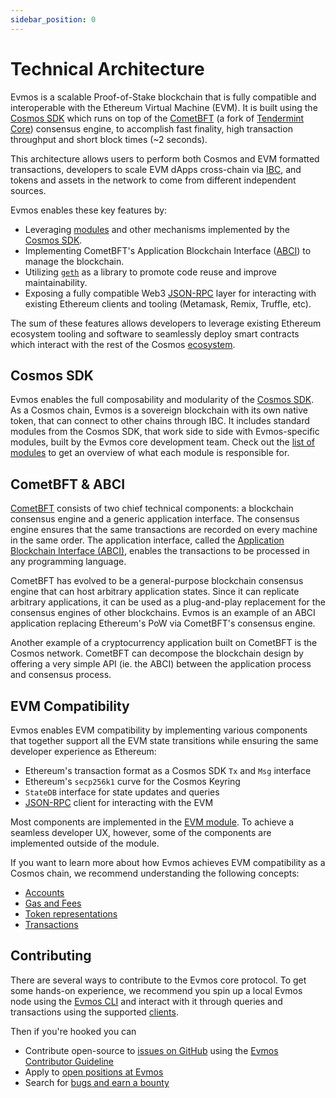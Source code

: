 ```yaml
---
sidebar_position: 0
---
```


# Technical Architecture

Evmos is a scalable Proof-of-Stake blockchain that is fully compatible and
interoperable with the Ethereum Virtual Machine (EVM). It is built using the [Cosmos SDK](https://github.com/cosmos/cosmos-sdk/)
which runs on top of the [CometBFT](https://github.com/cometbft/cometbft) (a fork of [Tendermint Core](https://docs.tendermint.com/)) consensus engine,
to accomplish fast finality, high transaction throughput and short block times (~2 seconds).

This architecture allows users to perform both Cosmos and EVM formatted transactions,
developers to scale EVM dApps cross-chain via [IBC](https://cosmos.network/ibc),
and tokens and assets in the network to come from different independent sources.

Evmos enables these key features by:

* Leveraging [modules](https://docs.cosmos.network/main/building-modules/intro.html) and other mechanisms implemented by the [Cosmos SDK](https://docs.cosmos.network/).
* Implementing CometBFT's Application Blockchain Interface ([ABCI](https://docs.tendermint.com/master/spec/abci/)) to manage the blockchain.
* Utilizing [`geth`](https://github.com/ethereum/go-ethereum) as a library to promote code reuse and improve maintainability.
* Exposing a fully compatible Web3 [JSON-RPC](./apis/ethereum-JSON-RPC/JSON-RPC) layer for interacting with existing Ethereum clients and tooling (Metamask, Remix, Truffle, etc).

The sum of these features allows developers to leverage existing Ethereum ecosystem tooling and
software to seamlessly deploy smart contracts which interact with the rest of the Cosmos
[ecosystem](https://cosmos.network/ecosystem).

<!-- TODO ## High-level Systems Design (Add visualization) -->

## Cosmos SDK

Evmos enables the full composability and modularity of the [Cosmos SDK](https://docs.cosmos.network/).
As a Cosmos chain, Evmos is a sovereign blockchain with its own native token,
that can connect to other chains through IBC. It includes standard modules from the Cosmos SDK,
that work side to side with Evmos-specific modules, built by the Evmos core development team.
Check out the [list of modules](modules/index.md) to get an overview of what each module is responsible for.

## CometBFT & ABCI

[CometBFT](https://github.com/cometbft/cometbft) consists of two chief technical components:
a blockchain consensus engine and a generic application interface.
The consensus engine ensures that the same transactions
are recorded on every machine in the same order.
The application interface, called the [Application Blockchain Interface (ABCI)](https://docs.tendermint.com/master/spec/abci/),
enables the transactions to be processed in any programming language.

CometBFT has evolved to be a general-purpose blockchain consensus engine that
can host arbitrary application states. Since it can replicate arbitrary
applications, it can be used as a plug-and-play replacement for the consensus
engines of other blockchains. Evmos is an example of an ABCI application
replacing Ethereum's PoW via CometBFT's consensus engine.

Another example of a cryptocurrency application built on CometBFT is the Cosmos
network. CometBFT can decompose the blockchain design by offering a very
simple API (ie. the ABCI) between the application process and consensus process.

## EVM Compatibility

Evmos enables EVM compatibility by implementing various components
that together support all the EVM state transitions
while ensuring the same developer experience as Ethereum:

- Ethereum's transaction format as a Cosmos SDK `Tx` and `Msg` interface
- Ethereum's `secp256k1` curve for the Cosmos Keyring
- `StateDB` interface for state updates and queries
- [JSON-RPC](../develop/api/ethereum-json-rpc) client for interacting with the EVM

Most components are implemented in the [EVM module](./modules/evm/index.md).
To achieve a seamless developer UX, however, some of the components are implemented
outside of the module.

If you want to learn more about how Evmos achieves EVM compatibility as a Cosmos chain,
we recommend understanding the following concepts:

* [Accounts](./concepts/accounts.md)
* [Gas and Fees](./concepts/gas-and-fees.md)
* [Token representations](./concepts/tokens.md)
* [Transactions](./concepts/transactions.md)

## Contributing

There are several ways to contribute to the Evmos core protocol. To get some hands-on experience,
we recommend you spin up a local Evmos node using the [Evmos CLI](./evmos-cli/index.md)
and interact with it through queries and transactions using the supported [clients](../develop/api#clients).

<!-- TODO add link to academy -->

Then if you're hooked you can

* Contribute open-source to [issues on GitHub](https://github.com/evmos/evmos/issues)
using the [Evmos Contributor Guideline](https://github.com/evmos/evmos/blob/main/CONTRIBUTING.md)
* Apply to [open positions at Evmos](https://boards.eu.greenhouse.io/evmos)
* Search for [bugs and earn a bounty](bugs.md)
